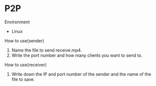 # P2P

Environment
- Linux

How to use(sender)
1. Name the file to send receive.mp4.
2. Write the port number and how many clients you want to send to.

How to use(receiver)
1. Write down the IP and port number of the sender and the name of the file to save.
